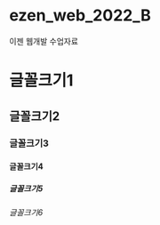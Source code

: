 # ezen_web_2022_B
이젠 웹개발 수업자료

# 글꼴크기1
## 글꼴크기2
### 글꼴크기3
#### 글꼴크기4
##### 글꼴크기5
###### 글꼴크기6


```
  
```

